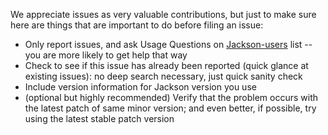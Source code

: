 We appreciate issues as very valuable contributions, but just to make sure here are things that are important to do before filing an issue:

* Only report issues, and ask Usage Questions on [Jackson-users](https://groups.google.com/forum/#!search/jackson-users) list -- you are more likely to get help that way
* Check to see if this issue has already been reported (quick glance at existing issues): no deep search necessary, just quick sanity check
* Include version information for Jackson version you use
* (optional but highly recommended) Verify that the problem occurs with the latest patch of same minor version; and even better, if possible, try using the latest stable patch version
